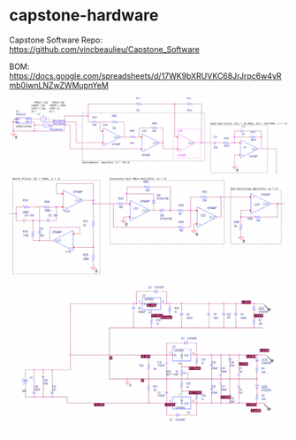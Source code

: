 # capstone-hardware

Capstone Software Repo: https://github.com/vincbeaulieu/Capstone_Software

BOM: https://docs.google.com/spreadsheets/d/17WK9bXRUVKC68JrJrpc6w4yRmb0iwnLNZwZWMupnYeM

![](/media/sch_1.png)
![](/media/sch_2.png)
![](/media/sch_3.png)
